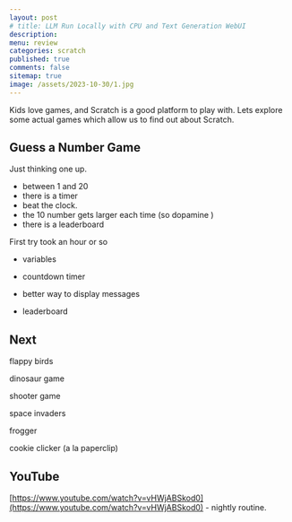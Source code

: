 ```yaml
---
layout: post
# title: LLM Run Locally with CPU and Text Generation WebUI 
description: 
menu: review
categories: scratch 
published: true 
comments: false     
sitemap: true
image: /assets/2023-10-30/1.jpg
---
```


<!-- [![alt text](/assets/2023-10-10/3.jpg "email"){:width="600px"}](/assets/2023-10-10/3.jpg) -->
<!-- [![alt text](/assets/2023-10-30/1.jpg "email")](/assets/2023-10-30/1.jpg) -->

Kids love games, and Scratch is a good platform to play with. Lets explore some actual games which allow us to find out about Scratch.


## Guess a Number Game

Just thinking one up.

- between 1 and 20
- there is a timer
- beat the clock.
- the 10 number gets larger each time (so dopamine  )
- there is a leaderboard    

First try took an hour or so

- variables





- countdown timer
- better way to display messages
- leaderboard

## Next 

flappy birds

dinosaur game
 
shooter game

space invaders

frogger

cookie clicker (a la paperclip)


## YouTube

[https://www.youtube.com/watch?v=vHWjABSkod0](https://www.youtube.com/watch?v=vHWjABSkod0) - nightly routine.


